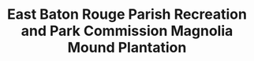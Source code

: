 ---
layout: repo
title: "East Baton Rouge Parish Recreation and Park Commission Magnolia Mound Plantation"
id: 24796
permalink: repos/24796/
---